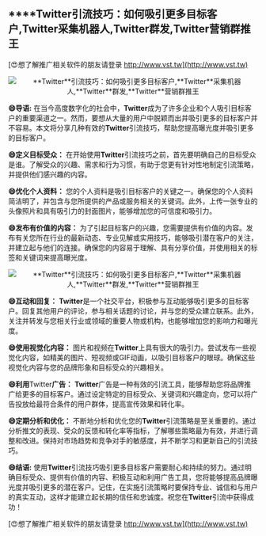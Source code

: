 ## ****Twitter**引流技巧：如何吸引更多目标客户,**Twitter**采集机器人,**Twitter**群发,**Twitter**营销群推王**

[😍想了解推广相关软件的朋友请登录 http://www.vst.tw](http://www.vst.tw)

 <center><img src="https://vst.tw/MP4/tuiguang/png/5.png" alt="**Twitter**引流技巧：如何吸引更多目标客户,**Twitter**采集机器人,**Twitter**群发,**Twitter**营销群推王"></center>

**😄导语:**
在当今高度数字化的社会中，**Twitter**成为了许多企业和个人吸引目标客户的重要渠道之一。然而，要想从大量的用户中脱颖而出并吸引更多的目标客户并不容易。本文将分享几种有效的**Twitter**引流技巧，帮助您提高曝光度并吸引更多的目标客户。

**😄定义目标受众：**
在开始使用**Twitter**引流技巧之前，首先要明确自己的目标受众是谁。了解受众的兴趣、需求和行为习惯，有助于您更有针对性地制定引流策略，并提供他们感兴趣的内容。

**😄优化个人资料：**
您的个人资料是吸引目标客户的关键之一。确保您的个人资料简洁明了，并包含与您所提供的产品或服务相关的关键词。此外，上传一张专业的头像照片和具有吸引力的封面图片，能够增加您的可信度和吸引力。

**😄发布有价值的内容：**
为了引起目标客户的兴趣，您需要提供有价值的内容。发布有关您所在行业的最新动态、专业见解或实用技巧，能够吸引潜在客户的关注，并建立起与他们的连接。确保您的内容易于理解、具有分享价值，并使用相关的标签和关键词来提高曝光度。

 <center><img src="https://vst.tw/MP4/tuiguang/png/2.png" alt="**Twitter**引流技巧：如何吸引更多目标客户,**Twitter**采集机器人,**Twitter**群发,**Twitter**营销群推王"></center>

**😄互动和回复：**
**Twitter**是一个社交平台，积极参与互动能够吸引更多的目标客户。回复其他用户的评论，参与相关话题的讨论，并与您的受众建立联系。此外，关注并转发与您相关行业或领域的重要人物或机构，也能够增加您的影响力和曝光度。

**😄使用视觉化内容：**
图片和视频在**Twitter**上具有很大的吸引力。尝试发布一些视觉化内容，如精美的图片、短视频或GIF动画，以吸引目标客户的眼球。确保这些视觉化内容与您的品牌形象和目标受众的兴趣相关。

**😄利用**Twitter**广告：**
**Twitter**广告是一种有效的引流工具，能够帮助您将品牌推广给更多的目标客户。通过设定特定的目标受众、关键词和兴趣定向，您可以将广告投放给最符合条件的用户群体，提高宣传效果和转化率。

**😄定期分析和优化：**
不断地分析和优化您的**Twitter**引流策略是至关重要的。通过分析推文的表现、受众的反馈和转化率等指标，了解哪些策略最为有效，并进行调整和改进。保持对市场趋势和竞争对手的敏感度，并不断学习和更新自己的引流技巧。

**😄结语:**
使用**Twitter**引流技巧吸引更多目标客户需要耐心和持续的努力。通过明确目标受众、提供有价值的内容、积极互动和利用广告工具，您将能够提高品牌曝光度并吸引更多的潜在客户。记住，在实施引流策略时要保持专业、诚信和与用户的真实互动，这样才能建立起长期的信任和忠诚度。祝您在**Twitter**引流中获得成功！

[😍想了解推广相关软件的朋友请登录 http://www.vst.tw](http://www.vst.tw)



